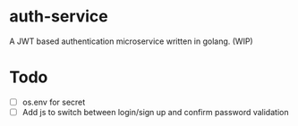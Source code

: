 # auth-service
A JWT based authentication microservice written in golang. (WIP)


# Todo

- [ ] os.env for secret
- [ ] Add js to switch between login/sign up and confirm password validation

